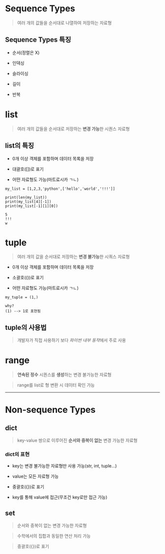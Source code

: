 # Sequence Types

> 여러 개의 값들을 순서대로 나열하여 저장하는 자료형

## Sequence Types 특징

- 순서(정렬은 X)

- 인덱싱

- 슬라이싱

- 길이

- 반복

# list

> 여러 개의 값들을 순서대로 저장하는 **변경 가능**한 시퀀스 자료형

## list의 특징

- 0개 이상 객체를 포함하며 데이터 목록을 저장

- 대괄호([])로 표기

- 어떤 자료형도 가능(마트료시카 ㄱㄴ)

```
my_list = [1,2,3,'python',['hello','world','!!!']]

print(len(my_list))
print(my_list[4][-1])
print(my_list[-1][1][0])

5
!!!
w
```

# tuple

> 여러 개의 값을 순서대로 저장하는 **변경 불가능**한 시쿼스 자료형

- 0개 이상 객체를 포함하며 데이터 목록을 저장

- 소괄호(())로 표기

- 어떤 자료형도 가능(마트료시카 ㄱㄴ)

```
my_tuple = (1,)

why?
(1) --> 1로 표현됨
```

## tuple의 사용법

> 개발자가 직접 사용하기 보다 *파이썬 내부 동작*에서 주로 사용

# range

> **연속된 정수** 시퀀스를 **생성**하는 변경 불가능한 자료형

> range를 list로 형 변환 시 데이터 확인 가능

---

# Non-sequence Types

## dict

> key-value 쌍으로 이루어진 **순서와 중복이 없는** 변경 가능한 자료형

### dict의 표현

- key는 변경 불가능한 자료형만 사용 가능(str, int, tuple...)

- value는 모든 자료형 가능

- 중괄호({})로 표기

- key를 통해 value에 접근(무조건 key로만 접근 가능)

## set

> 순서와 중복이 없는 변경 가능한 자료형

> 수학에서의 집합과 동일한 연산 처리 가능

> 중괄호({})로 표기

